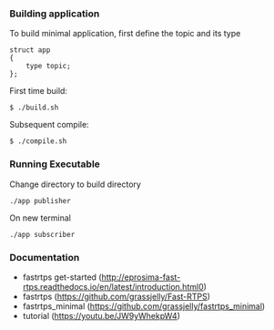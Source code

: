 ### Building application
To build minimal application, first define the topic and its type
```
struct app
{
    type topic;
};
```

First time build:
```
$ ./build.sh
```
Subsequent compile:
```
$ ./compile.sh
```

### Running Executable
Change directory to build directory
```
./app publisher
```
On new terminal
```
./app subscriber
```

### Documentation
* fastrtps get-started (http://eprosima-fast-rtps.readthedocs.io/en/latest/introduction.html0)
* fastrtps (https://github.com/grassjelly/Fast-RTPS)
* fastrtps_minimal (https://github.com/grassjelly/fastrtps_minimal)
* tutorial (https://youtu.be/JW9yWhekpW4)
